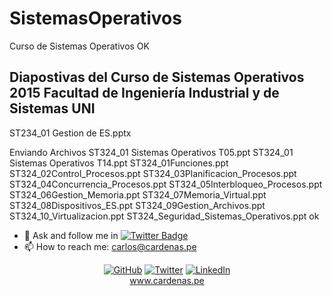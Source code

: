 # SistemasOperativos

Curso de Sistemas Operativos
OK
## Diapostivas del Curso de Sistemas Operativos 2015 Facultad de Ingeniería Industrial y de Sistemas UNI

ST234_01 Gestion de ES.pptx


Enviando Archivos
ST324_01 Sistemas Operativos T05.ppt
ST324_01 Sistemas Operativos T14.ppt
ST324_01Funciones.ppt
ST324_02Control_Procesos.ppt
ST324_03Planificacion_Procesos.ppt
ST324_04Concurrencia_Procesos.ppt
ST324_05Interbloqueo_Procesos.ppt
ST324_06Gestion_Memoria.ppt
ST324_07Memoria_Virtual.ppt
ST324_08Dispositivos_ES.ppt
ST324_09Gestion_Archivos.ppt
ST324_10_Virtualizacion.ppt
ST324_Seguridad_Sistemas_Operativos.ppt
ok

- 💬 Ask and follow me in  [![Twitter Badge](https://img.shields.io/badge/-@unimauro-1ca0f1?style=flat-square&labelColor=1ca0f1&logo=twitter&logoColor=white&link=https://twitter.com/unimauro)](https://twitter.com/unimauro)
- 📫 How to reach me: carlos@cardenas.pe

<p align="center"=>
	<a href="https://github.com/unimauro"><img src="https://img.shields.io/github/followers/unimauro.svg?label=GitHub&style=social" alt="GitHub"></a>
	<a href="https://twitter.com/unimauro"><img src="https://img.shields.io/twitter/follow/unimauro?label=Twitter&style=social" alt="Twitter"></a>
	<a href="https://www.linkedin.com/in/carloscardenasf/"><img src="https://img.shields.io/badge/LinkedIn--_.svg?style=social&logo=linkedin" alt="LinkedIn"></a>
<br/><a href="https://www.cardenas.pe/">www.cardenas.pe</a>
</p>
